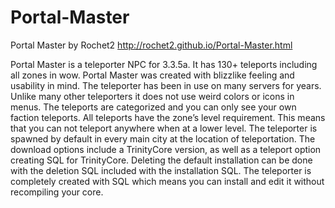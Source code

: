 # Portal-Master
Portal Master by Rochet2 http://rochet2.github.io/Portal-Master.html

Portal Master is a teleporter NPC for 3.3.5a.
It has 130+ teleports including all zones in wow.
Portal Master was created with blizzlike feeling and usability in mind.
The teleporter has been in use on many servers for years.
Unlike many other teleporters it does not use weird colors or icons in menus.
The teleports are categorized and you can only see your own faction teleports.
All teleports have the zone’s level requirement. This means that you can not teleport anywhere when at a lower level.
The teleporter is spawned by default in every main city at the location of teleportation.
The download options include a TrinityCore version, as well as a teleport option creating SQL for TrinityCore.
Deleting the default installation can be done with the deletion SQL included with the installation SQL.
The teleporter is completely created with SQL which means you can install and edit it without recompiling your core.
